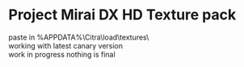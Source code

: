 # Project Mirai DX HD Texture pack
paste in %APPDATA%\Citra\load\textures\ <br>
working with latest canary version<br>
work in progress nothing is final

